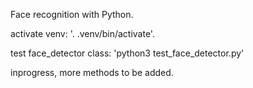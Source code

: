 Face recognition with Python.

activate venv: '. .venv/bin/activate'.

test face_detector class: 'python3 test_face_detector.py'



inprogress, more methods to be added.


<!---
 Facial_Recognition-Python3-OpenCv
. .venv/bin/activate
pip install opencv-python
fastapi
uvicorn
pip freez > requirments.txt
--->
